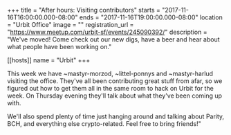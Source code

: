 +++
title = "After hours: Visiting contributors"
starts = "2017-11-16T16:00:00.000-08:00"
ends = "2017-11-16T19:00:00.000-08:00"
location = "Urbit Office"
image = ""
registration_url = "https://www.meetup.com/urbit-sf/events/245090392/"
description = "We've moved! Come check out our new digs, have a beer and hear about what people have been working on."

[[hosts]]
name = "Urbit"
+++

This week we have ~mastyr-morzod, ~littel-ponnys and ~mastyr-harlud visiting the office. They've all been contributing great stuff from afar, so we figured out how to get them all in the same room to hack on Urbit for the week. On Thursday evening they'll talk about what they've been coming up with.

We'll also spend plenty of time just hanging around and talking about Parity, BCH, and everything else crypto-related. Feel free to bring friends!"
